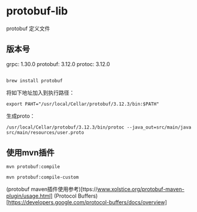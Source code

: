 protobuf-lib
==============

protobuf 定义文件


## 版本号

grpc: 1.30.0
protobuf: 3.12.0
protoc: 3.12.0


## 

```
brew install protobuf
```

将如下地址加入到执行路径：

```
export PAHT="/usr/local/Cellar/protobuf/3.12.3/bin:$PATH"
```

生成proto：

```
/usr/local/Cellar/protobuf/3.12.3/bin/protoc --java_out=src/main/java src/main/resources/user.proto
```

## 使用mvn插件


```
mvn protobuf:compile

mvn protobuf:compile-custom
```

(protobuf maven插件使用参考)[ttps://www.xolstice.org/protobuf-maven-plugin/usage.html]
(Protocol Buffers)[https://developers.google.com/protocol-buffers/docs/overview]
